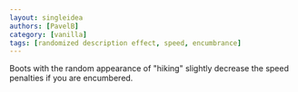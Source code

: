 ```yaml
---
layout: singleidea
authors: [PavelB]
category: [vanilla]
tags: [randomized description effect, speed, encumbrance]
---
```

Boots with the random appearance of "hiking" slightly decrease the speed penalties if you are encumbered.

